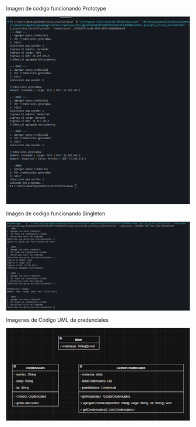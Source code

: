 Imagen de codigo funcionando Prototype 

![Image Alt](https://github.com/TheSebita122/Entrega-Trabajos/blob/53f56ac479da0ab4c11db30d30d0acfcb66d10c5/Codigo%20Funcional%20De%20Patron%20Prototype.png)















Imagen de codigo funcionando Singleton

![Image Alt](https://github.com/TheSebita122/Entrega-Trabajos/blob/9340cb6a83f5299f484d62612f49e531868b4d5f/Codigo%20Funcional.png)
































Imagenes de Codigo UML de credenciales

![Image Alt](https://github.com/TheSebita122/Entrega-Trabajos/blob/9340cb6a83f5299f484d62612f49e531868b4d5f/UML%20Credenciales.png)
